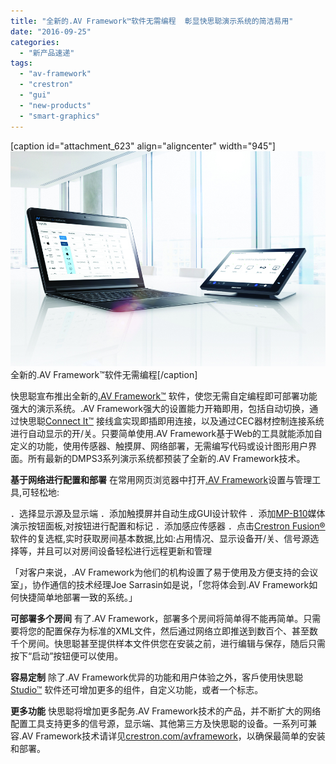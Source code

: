 ```yaml
---
title: "全新的.AV Framework™软件无需编程  彰显快思聪演示系统的简洁易用"
date: "2016-09-25"
categories: 
  - "新产品速递"
tags: 
  - "av-framework"
  - "crestron"
  - "gui"
  - "new-products"
  - "smart-graphics"
---
```


\[caption id="attachment\_623" align="aligncenter" width="945"\]![全新的.AV Framework™软件无需编程](/assets/images/image006.jpg) 全新的.AV Framework™软件无需编程\[/caption\]

快思聪宣布推出全新的[.AV Framework™](https://www.crestron.com/products/line/intelligent-enterprise-av-framework) 软件，使您无需自定编程即可部署功能强大的演示系统。.AV Framework强大的设置能力开箱即用，包括自动切换，通过快思聪[Connect It™](https://www.crestron.com/products/model/tt-100) 接线盒实现即插即用连接，以及通过CEC器材控制连接系统进行自动显示的开/关。只要简单使用.AV Framework基于Web的工具就能添加自定义的功能，使用传感器、触摸屏、网络部署，无需编写代码或设计图形用户界面。所有最新的DMPS3系列演示系统都预装了全新的.AV Framework技术。

**基于网络进行配置和部署** 在常用网页浏览器中打开[.AV Framework](https://www.crestron.com/products/line/intelligent-enterprise-av-framework)设置与管理工具,可轻松地:

．选择显示源及显示端 ．添加触摸屏并自动生成GUI设计软件 ．添加[MP-B10](https://www.crestron.com/products/model/MP-B10)媒体演示按钮面板,对按钮进行配置和标记 ．添加感应传感器 ．点击[Crestron Fusion®](https://www.crestron.com/products/line/fusion-enterprise-monitor-management-av-bms-room-scheduling-lighting-lights-shades-hvac-climate) 软件的复选框,实时获取房间基本数据,比如:占用情况、显示设备开/关、信号源选择等，并且可以对房间设备轻松进行远程更新和管理

「对客户来说，.AV Framework为他们的机构设置了易于使用及方便支持的会议室」，协作通信的技术经理Joe Sarrasin如是说，「您将体会到.AV Framework如何快捷简单地部署一致的系统。」

**可部署多个房间** 有了.AV Framework，部署多个房间将简单得不能再简单。只需要将您的配置保存为标准的XML文件，然后通过网络立即推送到数百个、甚至数千个房间。快思聪甚至提供样本文件供您在安装之前，进行编辑与保存，随后只需按下“启动”按钮便可以使用。

**容易定制** 除了.AV Framework优异的功能和用户体验之外，客戶使用快思聪[Studio™](https://www.crestron.com/products/line/crestron-studio) 软件还可增加更多的组件，自定义功能，或者一个标志。

**更多功能** 快思聪将增加更多配务.AV Framework技术的产品，并不断扩大的网络配置工具支持更多的信号源，显示端、其他第三方及快思聪的设备。一系列可兼容.AV Framework技术请详见[crestron.com/avframework](https://www.crestron.com/products/line/intelligent-enterprise-av-framework)，以确保最简单的安装和部署。
